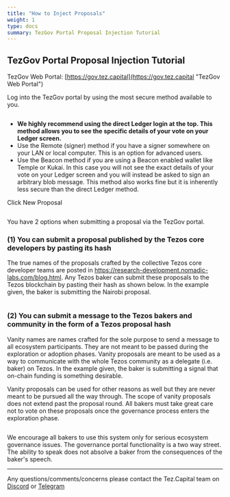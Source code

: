 ```yaml
---
title: "How to Inject Proposals"
weight: 1
type: docs
summary: TezGov Portal Proposal Injection Tutorial
---
```


## TezGov Portal Proposal Injection Tutorial
TezGov Web Portal: [https://gov.tez.capital](https://gov.tez.capital "TezGov Web Portal")

Log into the TezGov portal by using the most secure method available to you. 

![<TezGov login home screen>](/tezgov/tutorial/tezgovHome.png)  

* **We highly recommend using the direct Ledger login at the top. This method allows you to see the specific details of your vote on your Ledger screen.**
* Use the Remote (signer) method if you have a signer somewhere on your LAN or local computer. This is an option for advanced users. 
* Use the Beacon method if you are using a Beacon enabled wallet like Temple or Kukai. In this case you will not see the exact details of your vote on your Ledger screen and you will instead be asked to sign an arbitrary blob message. This method also works fine but it is inherently less secure than the direct Ledger method.

Click New Proposal

![<TezGov login home screen>](/tezgov/tutorial/tezgovNewProposal.png) 

You have 2 options when submitting a proposal via the TezGov portal. 

### (1) You can submit a proposal published by the Tezos core developers by pasting its hash

The true names of the proposals crafted by the collective Tezos core developer teams are posted in https://research-development.nomadic-labs.com/blog.html. Any Tezos baker can submit these proposals to the Tezos blockchain by pasting their hash as shown below. In the example given, the baker is submitting the Nairobi proposal.

![<TezGov new core proposal>](/tezgov/tutorial/tezgovNewProposalCore.png)

### (2) You can submit a message to the Tezos bakers and community in the form of a Tezos proposal hash

Vanity names are names crafted for the sole purpose to send a message to all ecosystem participants. They are not meant to be passed during the exploration or adoption phases. Vanity proposals are meant to be used as a way to communicate with the whole Tezos community as a delegate (i.e. baker) on Tezos. In the example given, the baker is submitting a signal that on-chain funding is something desirable.

Vanity proposals can be used for other reasons as well but they are never meant to be pursued all the way through. The scope of vanity proposals does not extend past the proposal round. All bakers must take great care not to vote on these proposals once the governance process enters the exploration phase.

![<TezGov new core proposal>](/tezgov/tutorial/tezgovNewProposalVanity.png)

We encourage all bakers to use this system only for serious ecosystem governance issues. The governance portal functionality is a two way street. The ability to speak does not absolve a baker from the consequences of the baker's speech.

---

Any questions/comments/concerns please contact the Tez.Capital team on
[Discord](https://discord.gg/cVGMA4MaNM) or [Telegram](https://t.me/tezcapital) 